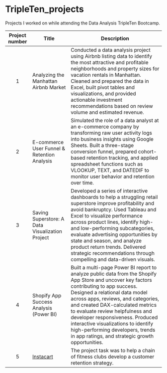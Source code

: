 # TripleTen_projects
Projects I worked on while attending the Data Analysis TripleTen Bootcamp.


| Project number | Title | Description |
| :-----------: | ----------- |----------- |
| 1 |Analyzing the Manhattan Airbnb Market| Conducted a data analysis project using Airbnb listing data to identify the most attractive and profitable neighborhoods and property sizes for vacation rentals in Manhattan. Cleaned and prepared the data in Excel, built pivot tables and visualizations, and provided actionable investment recommendations based on review volume and estimated revenue. |
| 2 | E-commerce User Funnel & Retention Analysis | Simulated the role of a data analyst at an e-commerce company by transforming raw user activity logs into business insights using Google Sheets. Built a three-stage conversion funnel, prepared cohort-based retention tracking, and applied spreadsheet functions such as VLOOKUP, TEXT, and DATEDIF to monitor user behavior and retention over time. |
| 3 | Saving Superstore: A Data Visualization Project | Developed a series of interactive dashboards to help a struggling retail superstore improve profitability and avoid bankruptcy. Used Tableau and Excel to visualize performance across product lines, identify high- and low-performing subcategories, evaluate advertising opportunities by state and season, and analyze product return trends. Delivered strategic recommendations through compelling and data-driven visuals.|
| 4 | Shopify App Success Analysis (Power BI)| Built a multi-page Power BI report to analyze public data from the Shopify App Store and uncover key factors contributing to app success. Designed a relational data model across apps, reviews, and categories, and created DAX-calculated metrics to evaluate review helpfulness and developer responsiveness. Produced interactive visualizations to identify high-performing developers, trends in app ratings, and strategic growth opportunities.|
| 5 | [Instacart](https://github.com/zarina-perez/TripleTen_projects/tree/main/02-EDA_project) | The project task was to help a chain of fitness clubs develop a customer retention strategy. |
